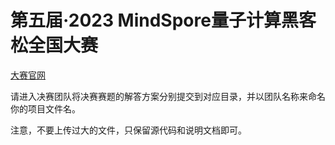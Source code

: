 # 第五届·2023 MindSpore量子计算黑客松全国大赛
 [大赛官网](https://competition.huaweicloud.com/information/1000041884/introduction)

请进入决赛团队将决赛赛题的解答方案分别提交到对应目录，并以团队名称来命名你的项目文件名。

注意，不要上传过大的文件，只保留源代码和说明文档即可。